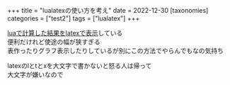 +++
title = "lualatexの使い方を考え"
date = 2022-12-30
[taxonomies]
categories = ["test2"]
tags = ["lualatex"]
+++

[luaで計算した結果をlatexで表示](https://github.com/natsuka-sili/lualatex-scripting)している\
便利だけれど使途の幅が狭すぎる\
表作ったりグラフ表示したりしているが別にこの方法でやらんでもなの気持ち

latexのlとtとxを大文字で書かないと怒る人は帰って\
大文字が嫌いなので